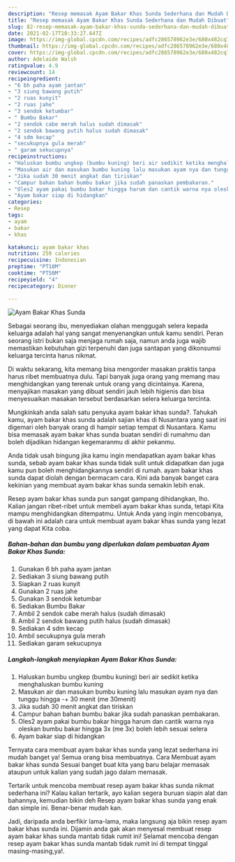 ```yaml
---
description: "Resep memasak Ayam Bakar Khas Sunda Sederhana dan Mudah Dibuat"
title: "Resep memasak Ayam Bakar Khas Sunda Sederhana dan Mudah Dibuat"
slug: 82-resep-memasak-ayam-bakar-khas-sunda-sederhana-dan-mudah-dibuat
date: 2021-02-17T10:33:27.647Z
image: https://img-global.cpcdn.com/recipes/adfc286578962e3e/680x482cq70/ayam-bakar-khas-sunda-foto-resep-utama.jpg
thumbnail: https://img-global.cpcdn.com/recipes/adfc286578962e3e/680x482cq70/ayam-bakar-khas-sunda-foto-resep-utama.jpg
cover: https://img-global.cpcdn.com/recipes/adfc286578962e3e/680x482cq70/ayam-bakar-khas-sunda-foto-resep-utama.jpg
author: Adelaide Walsh
ratingvalue: 4.9
reviewcount: 14
recipeingredient:
- "6 bh paha ayam jantan"
- "3 siung bawang putih"
- "2 ruas kunyit"
- "2 ruas jahe"
- "3 sendok ketumbar"
- " Bumbu Bakar"
- "2 sendok cabe merah halus sudah dimasak"
- "2 sendok bawang putih halus sudah dimasak"
- "4 sdm kecap"
- "secukupnya gula merah"
- " garam sekucupnya"
recipeinstructions:
- "Haluskan bumbu ungkep (bumbu kuning) beri air sedikit ketika menghaluskan bumbu kuning"
- "Masukan air dan masukan bumbu kuning lalu masukan ayam nya dan tunggu hingga -+ 30 menit (me 30menit)"
- "Jika sudah 30 menit angkat dan tiriskan"
- "Campur bahan bahan bumbu bakar jika sudah panaskan pembakaran."
- "Oles2 ayam pakai bumbu bakar hingga harum dan cantik warna nya oleskan bumbu bakar hingga 3x (me 3x) boleh lebih sesuai selera"
- "Ayam bakar siap di hidangkan"
categories:
- Resep
tags:
- ayam
- bakar
- khas

katakunci: ayam bakar khas 
nutrition: 259 calories
recipecuisine: Indonesian
preptime: "PT18M"
cooktime: "PT50M"
recipeyield: "4"
recipecategory: Dinner

---
```



![Ayam Bakar Khas Sunda](https://img-global.cpcdn.com/recipes/adfc286578962e3e/680x482cq70/ayam-bakar-khas-sunda-foto-resep-utama.jpg)

Sebagai seorang ibu, menyediakan olahan menggugah selera kepada keluarga adalah hal yang sangat menyenangkan untuk kamu sendiri. Peran seorang istri bukan saja menjaga rumah saja, namun anda juga wajib memastikan kebutuhan gizi terpenuhi dan juga santapan yang dikonsumsi keluarga tercinta harus nikmat.

Di waktu  sekarang, kita memang bisa mengorder masakan praktis tanpa harus ribet membuatnya dulu. Tapi banyak juga orang yang memang mau menghidangkan yang terenak untuk orang yang dicintainya. Karena, menyajikan masakan yang dibuat sendiri jauh lebih higienis dan bisa menyesuaikan masakan tersebut berdasarkan selera keluarga tercinta. 



Mungkinkah anda salah satu penyuka ayam bakar khas sunda?. Tahukah kamu, ayam bakar khas sunda adalah sajian khas di Nusantara yang saat ini digemari oleh banyak orang di hampir setiap tempat di Nusantara. Kamu bisa memasak ayam bakar khas sunda buatan sendiri di rumahmu dan boleh dijadikan hidangan kegemaranmu di akhir pekanmu.

Anda tidak usah bingung jika kamu ingin mendapatkan ayam bakar khas sunda, sebab ayam bakar khas sunda tidak sulit untuk didapatkan dan juga kamu pun boleh menghidangkannya sendiri di rumah. ayam bakar khas sunda dapat diolah dengan bermacam cara. Kini ada banyak banget cara kekinian yang membuat ayam bakar khas sunda semakin lebih enak.

Resep ayam bakar khas sunda pun sangat gampang dihidangkan, lho. Kalian jangan ribet-ribet untuk membeli ayam bakar khas sunda, tetapi Kita mampu menghidangkan ditempatmu. Untuk Anda yang ingin mencobanya, di bawah ini adalah cara untuk membuat ayam bakar khas sunda yang lezat yang dapat Kita coba.

<!--inarticleads1-->

##### Bahan-bahan dan bumbu yang diperlukan dalam pembuatan Ayam Bakar Khas Sunda:

1. Gunakan 6 bh paha ayam jantan
1. Sediakan 3 siung bawang putih
1. Siapkan 2 ruas kunyit
1. Gunakan 2 ruas jahe
1. Gunakan 3 sendok ketumbar
1. Sediakan  Bumbu Bakar
1. Ambil 2 sendok cabe merah halus (sudah dimasak)
1. Ambil 2 sendok bawang putih halus (sudah dimasak)
1. Sediakan 4 sdm kecap
1. Ambil secukupnya gula merah
1. Sediakan  garam sekucupnya




<!--inarticleads2-->

##### Langkah-langkah menyiapkan Ayam Bakar Khas Sunda:

1. Haluskan bumbu ungkep (bumbu kuning) beri air sedikit ketika menghaluskan bumbu kuning
1. Masukan air dan masukan bumbu kuning lalu masukan ayam nya dan tunggu hingga -+ 30 menit (me 30menit)
1. Jika sudah 30 menit angkat dan tiriskan
1. Campur bahan bahan bumbu bakar jika sudah panaskan pembakaran.
1. Oles2 ayam pakai bumbu bakar hingga harum dan cantik warna nya oleskan bumbu bakar hingga 3x (me 3x) boleh lebih sesuai selera
1. Ayam bakar siap di hidangkan




Ternyata cara membuat ayam bakar khas sunda yang lezat sederhana ini mudah banget ya! Semua orang bisa membuatnya. Cara Membuat ayam bakar khas sunda Sesuai banget buat kita yang baru belajar memasak ataupun untuk kalian yang sudah jago dalam memasak.

Tertarik untuk mencoba membuat resep ayam bakar khas sunda nikmat sederhana ini? Kalau kalian tertarik, ayo kalian segera buruan siapin alat dan bahannya, kemudian bikin deh Resep ayam bakar khas sunda yang enak dan simple ini. Benar-benar mudah kan. 

Jadi, daripada anda berfikir lama-lama, maka langsung aja bikin resep ayam bakar khas sunda ini. Dijamin anda gak akan menyesal membuat resep ayam bakar khas sunda mantab tidak rumit ini! Selamat mencoba dengan resep ayam bakar khas sunda mantab tidak rumit ini di tempat tinggal masing-masing,ya!.

